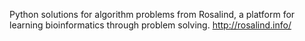 Python solutions for algorithm problems from Rosalind, a platform for learning bioinformatics through problem solving. 
http://rosalind.info/
